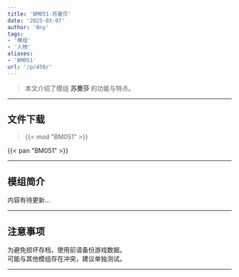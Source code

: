 ```yaml
---
title: 'BM051-苏曼莎'
date: '2025-03-07'
author: 'Bny'
tags:
- '模组'
- '人物'
aliases:
- 'BM051'
url: '/p/450/'
---
```


> 本文介绍了模组 **苏曼莎** 的功能与特点。

---

## 文件下载  

> {{< mod "BM051" >}}  

{{< pan "BM051" >}}  

---

## 模组简介

>  
内容有待更新...  

---

## 注意事项

>  
为避免损坏存档，使用前请备份游戏数据。  
可能与其他模组存在冲突，建议单独测试。  

---

